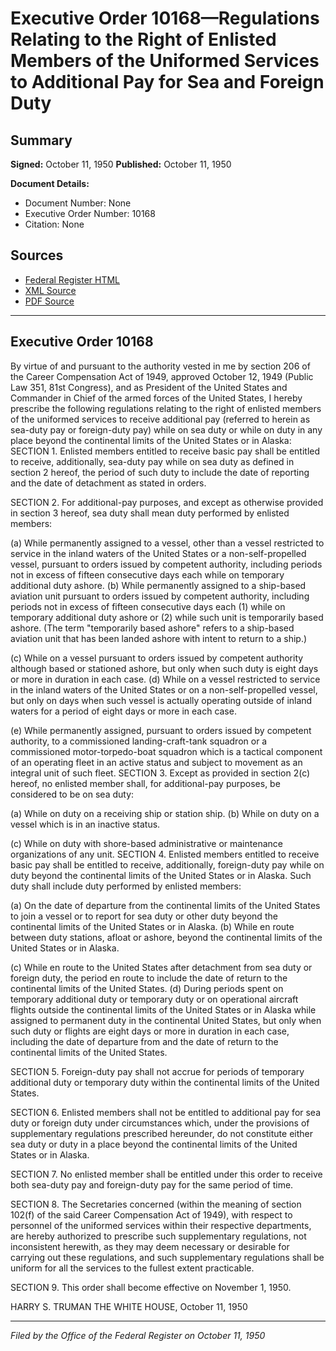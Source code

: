 # Executive Order 10168—Regulations Relating to the Right of Enlisted Members of the Uniformed Services to Additional Pay for Sea and Foreign Duty

## Summary

**Signed:** October 11, 1950
**Published:** October 11, 1950

**Document Details:**
- Document Number: None
- Executive Order Number: 10168
- Citation: None

## Sources
- [Federal Register HTML](https://www.presidency.ucsb.edu/documents/executive-order-10168-regulations-relating-the-right-enlisted-members-the-uniformed)
- [XML Source](None)
- [PDF Source](None)

---

## Executive Order 10168

By virtue of and pursuant to the authority vested in me by section 206 of the Career Compensation Act of 1949, approved October 12, 1949 (Public Law 351, 81st Congress), and as President of the United States and Commander in Chief of the armed forces of the United States, I hereby prescribe the following regulations relating to the right of enlisted members of the uniformed services to receive additional pay (referred to herein as sea-duty pay or foreign-duty pay) while on sea duty or while on duty in any place beyond the continental limits of the United States or in Alaska:
SECTION 1. Enlisted members entitled to receive basic pay shall be entitled to receive, additionally, sea-duty pay while on sea duty as defined in section 2 hereof, the period of such duty to include the date of reporting and the date of detachment as stated in orders.

SECTION 2. For additional-pay purposes, and except as otherwise provided in section 3 hereof, sea duty shall mean duty performed by enlisted members:

(a) While permanently assigned to a vessel, other than a vessel restricted to service in the inland waters of the United States or a non-self-propelled vessel, pursuant to orders issued by competent authority, including periods not in excess of fifteen consecutive days each while on temporary additional duty ashore.
(b) While permanently assigned to a ship-based aviation unit pursuant to orders issued by competent authority, including periods not in excess of fifteen consecutive days each (1) while on temporary additional duty ashore or (2) while such unit is temporarily based ashore. (The term "temporarily based ashore" refers to a ship-based aviation unit that has been landed ashore with intent to return to a ship.)

(c) While on a vessel pursuant to orders issued by competent authority although based or stationed ashore, but only when such duty is eight days or more in duration in each case.
(d) While on a vessel restricted to service in the inland waters of the United States or on a non-self-propelled vessel, but only on days when such vessel is actually operating outside of inland waters for a period of eight days or more in each case.

(e) While permanently assigned, pursuant to orders issued by competent authority, to a commissioned landing-craft-tank squadron or a commissioned motor-torpedo-boat squadron which is a tactical component of an operating fleet in an active status and subject to movement as an integral unit of such fleet.
SECTION 3. Except as provided in section 2(c) hereof, no enlisted member shall, for additional-pay purposes, be considered to be on sea duty:

(a) While on duty on a receiving ship or station ship.
(b) While on duty on a vessel which is in an inactive status.

(c) While on duty with shore-based administrative or maintenance organizations of any unit.
SECTION 4. Enlisted members entitled to receive basic pay shall be entitled to receive, additionally, foreign-duty pay while on duty beyond the continental limits of the United States or in Alaska. Such duty shall include duty performed by enlisted members:

(a) On the date of departure from the continental limits of the United States to join a vessel or to report for sea duty or other duty beyond the continental limits of the United States or in Alaska.
(b) While en route between duty stations, afloat or ashore, beyond the continental limits of the United States or in Alaska.

(c) While en route to the United States after detachment from sea duty or foreign duty, the period en route to include the date of return to the continental limits of the United States.
(d) During periods spent on temporary additional duty or temporary duty or on operational aircraft flights outside the continental limits of the United States or in Alaska while assigned to permanent duty in the continental United States, but only when such duty or flights are eight days or more in duration in each case, including the date of departure from and the date of return to the continental limits of the United States.

SECTION 5. Foreign-duty pay shall not accrue for periods of temporary additional duty or temporary duty within the continental limits of the United States.

SECTION 6. Enlisted members shall not be entitled to additional pay for sea duty or foreign duty under circumstances which, under the provisions of supplementary regulations prescribed hereunder, do not constitute either sea duty or duty in a place beyond the continental limits of the United States or in Alaska.

SECTION 7. No enlisted member shall be entitled under this order to receive both sea-duty pay and foreign-duty pay for the same period of time.

SECTION 8. The Secretaries concerned (within the meaning of section 102(f) of the said Career Compensation Act of 1949), with respect to personnel of the uniformed services within their respective departments, are hereby authorized to prescribe such supplementary regulations, not inconsistent herewith, as they may deem necessary or desirable for carrying out these regulations, and such supplementary regulations shall be uniform for all the services to the fullest extent practicable.

SECTION 9. This order shall become effective on November 1, 1950.

HARRY S. TRUMAN
THE WHITE HOUSE,
October 11, 1950

---

*Filed by the Office of the Federal Register on October 11, 1950*
